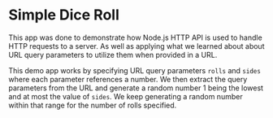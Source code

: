 # Simple Dice Roll 

This app was done to demonstrate how Node.js HTTP API is used to handle HTTP requests to a server. As well as applying what we learned about about URL query parameters to utilize them when provided in a URL.

This demo app works by specifying URL query parameters `rolls` and `sides` where each parameter references a number. We then extract the query parameters from the URL and generate a random number 1 being the lowest and at most the value of `sides`. We keep generating a random number within that range for the number of rolls specified.
